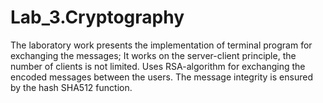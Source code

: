# Lab_3.Cryptography
The laboratory work presents the implementation of terminal program
for exchanging the messages;
It works on the server-client principle, the number of clients is not limited.
Uses RSA-algorithm for exchanging the encoded messages between the users.
The message integrity is ensured by the hash SHA512 function.
